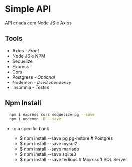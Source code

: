 # Simple API

API criada com Node JS e Axios

## Tools

- Axios - _Front_
- Node JS e NPM
- Sequelize
- Express
- Cors
- Postgress - _Optional_
- Nodemon - _DevDependency_
- Insomnia - _Testes_

## Npm Install

```bash
  npm i express cors sequelize pg --save
  npm i nodemon -D --save
```

- to a specific bank

  - $ npm install --save pg pg-hstore # Postgres
  - $ npm install --save mysql2
  - $ npm install --save mariadb
  - $ npm install --save sqlite3
  - $ npm install --save tedious # Microsoft SQL Server

